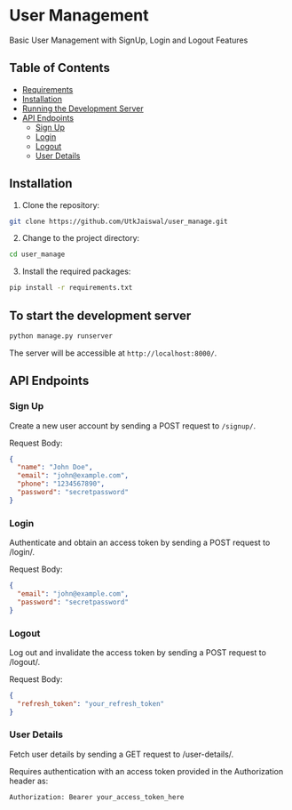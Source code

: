 # User Management

Basic User Management with SignUp, Login and Logout Features

## Table of Contents

- [Requirements](#requirements)
- [Installation](#installation)
- [Running the Development Server](#running-the-development-server)
- [API Endpoints](#api-endpoints)
    - [Sign Up](#sign-up)
    - [Login](#login)
    - [Logout](#logout)
    - [User Details](#user-details)




## Installation

1. Clone the repository:
```bash
git clone https://github.com/UtkJaiswal/user_manage.git
```


2. Change to the project directory:
```bash
cd user_manage
```

3. Install the required packages:

```bash
pip install -r requirements.txt
```




## To start the development server

```bash
python manage.py runserver
```


The server will be accessible at `http://localhost:8000/`.

## API Endpoints

### Sign Up

Create a new user account by sending a POST request to `/signup/`.

Request Body:

```json
{
  "name": "John Doe",
  "email": "john@example.com",
  "phone": "1234567890",
  "password": "secretpassword"
}
```

### Login

Authenticate and obtain an access token by sending a POST request to /login/.

Request Body:

```json
{
  "email": "john@example.com",
  "password": "secretpassword"
}
```

### Logout

Log out and invalidate the access token by sending a POST request to /logout/.

Request Body:

```json
{
  "refresh_token": "your_refresh_token"
}
```

### User Details

Fetch user details by sending a GET request to /user-details/.

Requires authentication with an access token provided in the Authorization header as:

`Authorization: Bearer your_access_token_here`





